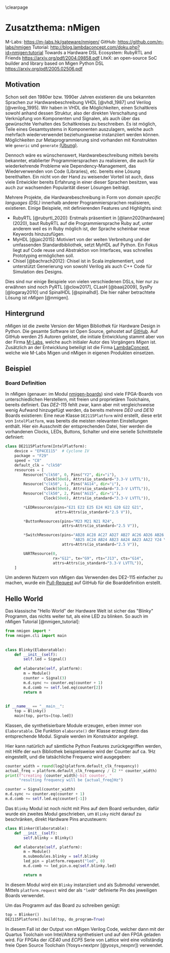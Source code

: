 \clearpage
# Zusatzthema: nMigen

M-Labs: https://m-labs.hk/gateware/nmigen/
GitHub: https://github.com/m-labs/nmigen
Tutorial: http://blog.lambdaconcept.com/doku.php?id=nmigen:tutorial
Towards a Hardware DSL Ecosystem: RubyRTL and Friends https://arxiv.org/pdf/2004.09858.pdf
LiteX: an open-source SoC builder and library based on Migen Python DSL https://arxiv.org/pdf/2005.02506.pdf

## Motivation
Schon seit den 1980er bzw. 1990er Jahren existieren die uns bekannten Sprachen
zur Hardwarebeschreibung VHDL [@vhdl_1987] und Verilog [@verilog_1995]. Wir
haben in VHDL die Möglichkeiten, einen Schaltkreis sowohl anhand dessen
Struktur, also der direkten Verschaltung und Verknüpfung von Komponenten und
Signalen, als auch über das gewünschte Verhalten des Schaltkreises zu
beschreiben. Es ist möglich, Teile eines Gesamtsystems in Komponenten
auszulagern, welche auch mehrfach wiederverwendet beziehungsweise instanziiert
werden können. Möglichkeiten zur Metaprogrammierung sind vorhanden mit
Konstrukten wie `generic` und `generate` [(Übung)](#carry-ripple-addierer).

Dennoch wäre es wünschenswert, Hardwarebeschreibung mittels bereits bekannter,
etablierter Programmiersprachen zu realisieren, die auch für wiederkehrende
Probleme wie Dependency-Management, das Wiederverwenden von Code (Libraries),
etc. bereits eine Lösung bereithalten. Ein nicht von der Hand zu weisender
Vorteil ist auch, dass viele Entwickler bereits Erfahrung in einer dieser
Sprachen besitzen, was auch zur wachsenden Popularität dieser Lösungen beiträgt.

Mehrere Projekte, die Hardwarebeschreibung in Form von *domain specific
languages (DSL)* innerhalb anderer Programmiersprachen realisieren, existieren.
Einige Beispiele, mit definierenden Features und Highlights sind:

* RubyRTL [@rubyrtl_2020]:  Erstmals präsentiert in [@lann2020hardware] (2020),
  baut RubyRTL auf die Programmiersprache Ruby auf, unter anderem weil es in
  Ruby möglich ist, der Sprache scheinbar neue Keywords hinzuzufügen.
* MyHDL [@jaic2015]: Motiviert von der weiten Verbreitung und der umfassenden
  Standardbibliothek, setzt MyHDL auf Python. Ein Fokus liegt auf Code reuse und
  Abstraktion von Interfaces, was schnelles Prototyping ermöglichen soll.
* Chisel [@bachrach2012]: Chisel ist in Scala implementiert, und unterstützt
  Generierung von sowohl Verilog als auch C++ Code für Simulation des Designs.

Dies sind nur einige Beispiele von vielen verschiedenen DSLs, hier nur zu
erwähnen sind noch PyRTL [@clow2017], CLasH [@baaij2009], SysPy [@logaray2010]
und SpinalHDL [@spinalhdl]. Die hier näher betrachtete Lösung ist *nMigen*
[@nmigen].

## Hintergrund
nMigen ist die zweite Version der Migen Bibliothek für Hardware Design in
Python. Die gesamte Software ist Open Source, gehostet auf
[GitHub](https://github.com/m-labs/nmigen). Auf GitHub werden 25 Autoren
gelistet, die initiale Entwicklung stammt aber von der Firma [M-Labs](https://m-labs.hk/), welche
auch initialer Autor des Vorgängers *Migen* ist. Zusätzlich an der Entwicklung
beteiligt ist die Firma [LambdaConcept](https://lambdaconcept.com/), welche wie
M-Labs Migen und nMigen in eigenen Produkten einsetzen.


## Beispiel

### Board Definition
In nMigen (genauer: im Modul
[nmigen-boards](https://github.com/m-labs/nmigen-boards)) sind viele FPGA-Boards
von unterschiedlichen Herstellern, mit freien und proprietären Toolchains,
bereits definiert. Das *DE2-115* fehlt zwar, kann aber mit vergleichsweise wenig
Aufwand hinzugefügt werden, da bereits mehrere *DE0* und *DE10* Boards
existieren: Eine neue Klasse `DE2115Platform` wird erstellt, diese erbt von
`IntelPlatform`, was bereits die meisten relevanten Einstellungen enthält.
Hier ein Ausschnitt der entsprechenden Datei, hier werden die vorhandenen
Clocks, LEDs, Buttons, Schalter und eine serielle Schnittstelle definiert:


```python
class DE2115Platform(IntelPlatform):
    device = "EP4CE115"  # Cyclone IV
    package = "F29"
    speed = "C8"
    default_clk = "clk50"
    resources = [
        Resource("clk50", 0, Pins("Y2", dir="i"),
                 Clock(50e6), Attrs(io_standard="3.3-V LVTTL")),
        Resource("clk50", 1, Pins("AG14", dir="i"),
                 Clock(50e6), Attrs(io_standard="3.3-V LVTTL")),
        Resource("clk50", 2, Pins("AG15", dir="i"),
                 Clock(50e6), Attrs(io_standard="3.3-V LVTTL")),

        *LEDResources(pins="E21 E22 E25 E24 H21 G20 G22 G21",
                      attrs=Attrs(io_standard="2.5 V")),

        *ButtonResources(pins="M23 M21 N21 R24",
                         attrs=Attrs(io_standard="2.5 V")),

        *SwitchResources(pins="AB28 AC28 AC27 AD27 AB27 AC26 AD26 AB26 AC25 "
                              "AB25 AC24 AB24 AB23 AA24 AA23 AA22 Y24 Y23",
                         attrs=Attrs(io_standard="2.5 V")),

        UARTResource(0,
                     rx="G12", tx="G9", rts="J13", cts="G14",
                     attrs=Attrs(io_standard="3.3-V LVTTL")),
    ]
```

Um anderen Nutzern von nMigen das Verwenden des DE2-115 einfacher zu machen,
wurde ein [Pull-Request](https://github.com/m-labs/nmigen-boards/pull/54) auf
GitHub für die Boarddefinition erstellt.

## Hello World
Das klassische "Hello World" der Hardware Welt ist sicher das "Blinky" Programm,
das nichts weiter tut, als eine LED zu blinken. So auch im nMigen Tutorial
[@nmigen_tutorial]:


```python
from nmigen import *
from nmigen.cli import main
 
 
class Blinky(Elaboratable):
    def __init__(self):
        self.led = Signal()
 
    def elaborate(self, platform):
        m = Module()
        counter = Signal(3)
        m.d.sync += counter.eq(counter + 1)
        m.d.comb += self.led.eq(counter[2])
        return m
 
 
if __name__ == "__main__":
    top = Blinky()
    main(top, ports=[top.led])
```

Klassen, die synthetisierbare Module erzeugen, erben immer von `Elaboratable`.
Die Funktion `elaborate()` der Klasse erzeugt dann das entsprechende Modul.
Signale werden im Konstruktor angelegt.

Hier kann natürlich auf sämtliche Python Features zurückgegriffen werden, mit
Hilfe der `math` Bibliothek beispielsweise wird der Counter auf ca. 1Hz
eingestellt, und die tatsächliche Frequenz wird ausgegeben:
```python
counter_width = round(log2(platform.default_clk_frequency))
actual_freq = platform.default_clk_frequency / (2 ** counter_width)
print(f"creating {counter_width}-bit counter, "
      "resulting frequency will be {actual_freq}Hz")

counter = Signal(counter_width)
m.d.sync += counter.eq(counter + 1)
m.d.comb += self.led.eq(counter[-1])
```

Das `Blinky` Modul ist noch nicht mit Pins auf dem Board verbunden, dafür wurde
ein zweites Modul geschrieben, um `Blinky` nicht darauf zu beschränken, direkt
Hardware Pins anzusteuern:
```python
class Blinker(Elaboratable):
    def __init__(self):
        self.blinky = Blinky()

    def elaborate(self, platform):
        m = Module()
        m.submodules.blinky = self.blinky
        led_pin = platform.request("led", 0)
        m.d.comb += led_pin.o.eq(self.blinky.led)

        return m
```

In diesem Modul wird ein `Blinky` instanziiert und als Submodul verwendet.
Mittels `platform.request` wird der als `"led0"` definierte Pin des jeweiligen
Boards verwendet.

Um das Programm auf das Board zu schreiben genügt:
```python
top = Blinker()
DE2115Platform().build(top, do_program=True)
```

In diesem Fall ist der Output von nMigen Verilog Code, welcher dann mit der
Quartus Toolchain von Intel/Altera synthetisiert und auf den FPGA geladen wird.
Für FPGAs der *iCE40* und *ECP5* Serie von Lattice wird eine vollständig freie
Open Source Toolchain (Yosys+nextpnr [@yosys_nexpnr]) verwendet.

